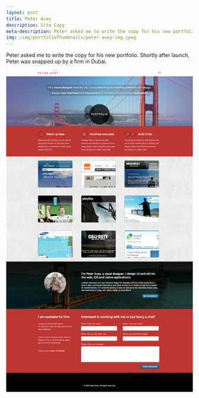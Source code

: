 ```yaml
---
layout: post
title: Peter Avey
description: Site Copy
meta-description: Peter asked me to write the copy for his new portfolio. Shortly after launch, Peter was snapped up by a firm in Dubai.
img: /img/portfolioThumbnails/peter-avey-img.jpeg
---
```


Peter asked me to write the copy for his new portfolio. Shortly after launch, Peter was snapped up by a firm in Dubai.

<img src="/img/portfolio/Peter-Avey-Visual-Designer-Portsmouth-Web-Design.jpg">
 